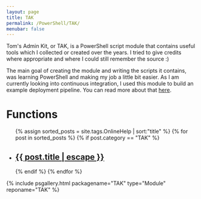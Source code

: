```yaml
---
layout: page
title: TAK
permalink: /PowerShell/TAK/
menubar: false
---
```


Tom's Admin Kit, or TAK, is a PowerShell script module that contains useful tools which I collected or created over the years. I tried to give credits where appropriate and where I could still remember the source :)

The main goal of creating the module and writing the scripts it contains, was learning PowerShell and making my job a little bit easier. As I am currently looking into continuous integration, I used this module to build an example deployment pipeline. You can read more about that [here](http://ntsystems.it/post/introducing-tak).

# Functions
<div class="home">
  <ul class="script-list">
    {% assign sorted_posts = site.tags.OnlineHelp | sort:"title" %}
    {% for post in sorted_posts %}
    {% if post.category == "TAK" %}
      <li>
        <h2>
          <a class="post-link" href="{{ post.url | prepend: site.baseurl }}">{{ post.title | escape }}</a>
        </h2>
      </li>
    {% endif %}
    {% endfor %}
  </ul>
</div>

{% include psgallery.html packagename="TAK" type="Module" reponame="TAK" %}
